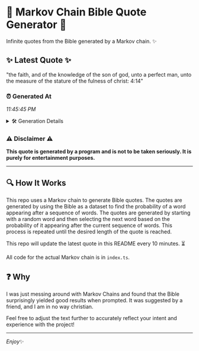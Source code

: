 # 📖 Markov Chain Bible Quote Generator 📖

Infinite quotes from the Bible generated by a Markov chain. ✨

## ✨ Latest Quote ✨
"the faith, and of the knowledge of the son of god, unto a perfect man, unto the measure of the stature of the fulness of christ: 4:14"

### ⏰ Generated At
*11:45:45 PM*

<details>
    <summary>🛠️ Generation Details</summary>
    <p>
        <strong>🌱 Seed:</strong> the<br>
        <strong>🔄 Iterations:</strong> 26<br>
        <strong>📜 Context History:</strong><br>[ the ]: faith,<br>[ the, faith, ]: and<br>[ the, faith,, and ]: of<br>[ the, faith,, and, of ]: the<br>[ the, faith,, and, of, the ]: knowledge<br>[ the, faith,, and, of, the, knowledge ]: of<br>[ faith,, and, of, the, knowledge, of ]: the<br>[ and, of, the, knowledge, of, the ]: son<br>[ of, the, knowledge, of, the, son ]: of<br>[ the, knowledge, of, the, son, of ]: god,<br>[ knowledge, of, the, son, of, god, ]: unto<br>[ of, the, son, of, god,, unto ]: a<br>[ the, son, of, god,, unto, a ]: perfect<br>[ son, of, god,, unto, a, perfect ]: man,<br>[ of, god,, unto, a, perfect, man, ]: unto<br>[ god,, unto, a, perfect, man,, unto ]: the<br>[ unto, a, perfect, man,, unto, the ]: measure<br>[ a, perfect, man,, unto, the, measure ]: of<br>[ perfect, man,, unto, the, measure, of ]: the<br>[ man,, unto, the, measure, of, the ]: stature<br>[ unto, the, measure, of, the, stature ]: of<br>[ the, measure, of, the, stature, of ]: the<br>[ measure, of, the, stature, of, the ]: fulness<br>[ of, the, stature, of, the, fulness ]: of<br>[ the, stature, of, the, fulness, of ]: christ:<br>[ stature, of, the, fulness, of, christ: ]: 4:14<br>
    </p>
</details>

### ⚠️ Disclaimer ⚠️
**This quote is generated by a program and is not to be taken seriously. It is purely for entertainment purposes.**

---

## 🔍 How It Works

This repo uses a Markov chain to generate Bible quotes. The quotes are generated by using the Bible as a dataset to find the probability of a word appearing after a sequence of words. The quotes are generated by starting with a random word and then selecting the next word based on the probability of it appearing after the current sequence of words. This process is repeated until the desired length of the quote is reached.

This repo will update the latest quote in this README every 10 minutes. ⏳

All code for the actual Markov chain is in `index.ts`.

## ❓ Why

I was just messing around with Markov Chains and found that the Bible surprisingly yielded good results when prompted. 
It was suggested by a friend, and I am in no way christian.

Feel free to adjust the text further to accurately reflect your intent and experience with the project!

---

*Enjoy*✨
